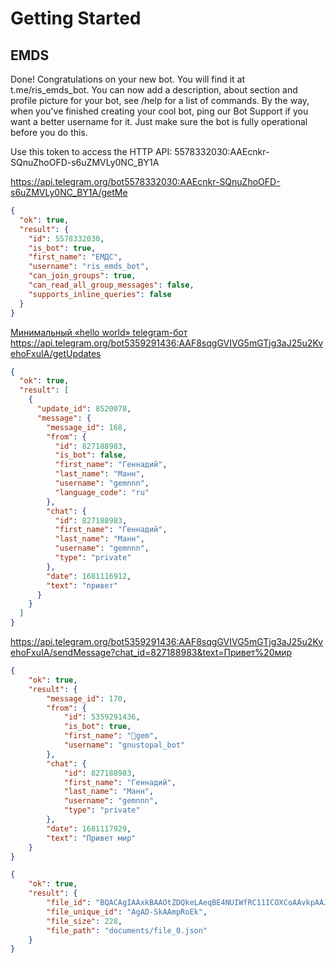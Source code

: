 # Getting Started
## EMDS
Done! Congratulations on your new bot. You will find it at t.me/ris_emds_bot.
You can now add a description, about section and profile picture for your bot,
see /help for a list of commands.
By the way, when you've finished creating your cool bot,
ping our Bot Support if you want a better username for it.
Just make sure the bot is fully operational before you do this.

Use this token to access the HTTP API:
5578332030:AAEcnkr-SQnuZhoOFD-s6uZMVLy0NC_BY1A

https://api.telegram.org/bot5578332030:AAEcnkr-SQnuZhoOFD-s6uZMVLy0NC_BY1A/getMe
```json
{
  "ok": true,
  "result": {
    "id": 5578332030,
    "is_bot": true,
    "first_name": "ЕМДС",
    "username": "ris_emds_bot",
    "can_join_groups": true,
    "can_read_all_group_messages": false,
    "supports_inline_queries": false
  }
}
```
[Минимальный «hello world» telegram-бот](https://habr.com/ru/articles/306222/)
https://api.telegram.org/bot5359291436:AAF8sqgGVIVG5mGTjg3aJ25u2KvehoFxuIA/getUpdates
```json
{
  "ok": true,
  "result": [
    {
      "update_id": 8520078,
      "message": {
        "message_id": 168,
        "from": {
          "id": 827188983,
          "is_bot": false,
          "first_name": "Геннадий",
          "last_name": "Манн",
          "username": "gemnnn",
          "language_code": "ru"
        },
        "chat": {
          "id": 827188983,
          "first_name": "Геннадий",
          "last_name": "Манн",
          "username": "gemnnn",
          "type": "private"
        },
        "date": 1681116912,
        "text": "привет"
      }
    }
  ]
}
```
https://api.telegram.org/bot5359291436:AAF8sqgGVIVG5mGTjg3aJ25u2KvehoFxuIA/sendMessage?chat_id=827188983&text=Привет%20мир

```json
{
    "ok": true,
    "result": {
        "message_id": 170,
        "from": {
            "id": 5359291436,
            "is_bot": true,
            "first_name": "💎gem",
            "username": "gnustopal_bot"
        },
        "chat": {
            "id": 827188983,
            "first_name": "Геннадий",
            "last_name": "Манн",
            "username": "gemnnn",
            "type": "private"
        },
        "date": 1681117929,
        "text": "Привет мир"
    }
}
```
```json
{
    "ok": true,
    "result": {
        "file_id": "BQACAgIAAxkBAAOtZDQkeLAeqBE4NUIWfRC11ICOXCoAAvkpAAJqUaBJkh6szfMdnyMvBA",
        "file_unique_id": "AgAD-SkAAmpRoEk",
        "file_size": 228,
        "file_path": "documents/file_0.json"
    }
}
```